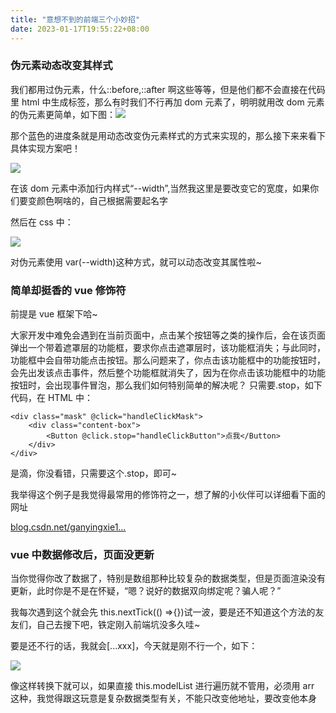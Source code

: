 ```yaml
---
title: "意想不到的前端三个小妙招"
date: 2023-01-17T19:55:22+08:00
---
```


### 伪元素动态改变其样式

我们都用过伪元素，什么::before,::after 啊这些等等，但是他们都不会直接在代码里 html 中生成标签，那么有时我们不行再加 dom 元素了，明明就用改 dom 元素的伪元素更简单，如下图：![](https://p6-juejin.byteimg.com/tos-cn-i-k3u1fbpfcp/e7ef53e79af64791a48402f206f5f2bb~tplv-k3u1fbpfcp-zoom-in-crop-mark:4536:0:0:0.awebp?)

那个蓝色的进度条就是用动态改变伪元素样式的方式来实现的，那么接下来来看下具体实现方案吧！

![](https://p9-juejin.byteimg.com/tos-cn-i-k3u1fbpfcp/c9aa4a8a7c804b67a230dbb084143cfc~tplv-k3u1fbpfcp-zoom-in-crop-mark:4536:0:0:0.awebp?)

在该 dom 元素中添加行内样式“--width”,当然我这里是要改变它的宽度，如果你们要变颜色啊啥的，自己根据需要起名字

然后在 css 中：

![](https://p9-juejin.byteimg.com/tos-cn-i-k3u1fbpfcp/773d9bd9f83f4ca8a575c73b0e63bfba~tplv-k3u1fbpfcp-zoom-in-crop-mark:4536:0:0:0.awebp?)

对伪元素使用 var(--width)这种方式，就可以动态改变其属性啦~

### 简单却挺香的 vue 修饰符

前提是 vue 框架下哈~

大家开发中难免会遇到在当前页面中，点击某个按钮等之类的操作后，会在该页面弹出一个带着遮罩层的功能框，要求你点击遮罩层时，该功能框消失；与此同时，功能框中会自带功能点击按钮。那么问题来了，你点击该功能框中的功能按钮时，会先出发该点击事件，然后整个功能框就消失了，因为在你点击该功能框中的功能按钮时，会出现事件冒泡，那么我们如何特别简单的解决呢？ 只需要.stop，如下代码，在 HTML 中：

```vue
<div class="mask" @click="handleClickMask">
    <div class="content-box">
        <Button @click.stop="handleClickButton">点我</Button>
    </div>
</div>
```

是滴，你没看错，只需要这个.stop，即可~

我举得这个例子是我觉得最常用的修饰符之一，想了解的小伙伴可以详细看下面的网址

[blog.csdn.net/ganyingxie1…](https://blog.csdn.net/ganyingxie123456/article/details/79362212)

### vue 中数据修改后，页面没更新

当你觉得你改了数据了，特别是数组那种比较复杂的数据类型，但是页面渲染没有更新，此时你是不是在怀疑，“嗯？说好的数据双向绑定呢？骗人呢？”

我每次遇到这个就会先 this.nextTick(() =>{})试一波，要是还不知道这个方法的友友们，自己去搜下吧，铁定刚入前端坑没多久哇~

要是还不行的话，我就会\[...xxx\]，今天就是刚不行一个，如下：

![](https://p1-juejin.byteimg.com/tos-cn-i-k3u1fbpfcp/71f737e45b7b4b078ae47a9b8ad82ea8~tplv-k3u1fbpfcp-zoom-in-crop-mark:4536:0:0:0.awebp?)

像这样转换下就可以，如果直接 this.modelList 进行遍历就不管用，必须用 arr 这种，我觉得跟这玩意是复杂数据类型有关，不能只改变他地址，要改变他本身
